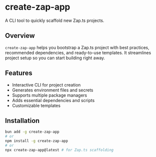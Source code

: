 # create-zap-app

A CLI tool to quickly scaffold new Zap.ts projects.

## Overview

`create-zap-app` helps you bootstrap a Zap.ts project with best practices, recommended dependencies, and ready-to-use templates. It streamlines project setup so you can start building right away.

## Features

- Interactive CLI for project creation
- Generates environment files and secrets
- Supports multiple package managers
- Adds essential dependencies and scripts
- Customizable templates

## Installation

```sh
bun add -g create-zap-app
# or
npm install -g create-zap-app
# or
npx create-zap-app@latest # for Zap.ts scaffolding
```
